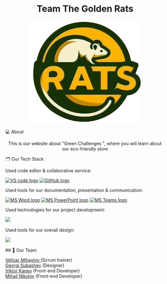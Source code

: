 <h1 align="center">Team The Golden Rats</h1>
<p align="center">
    <img src="images/logo small.png"/>
</p>

 💻 About
<p align="center">This is our website about "Green Challenges ", where you will learn about our eco-friendly store </p>
 
   🗂️ Our Tech Stack

  Used code editor & collaborative service:

  <p align="left">
    <a href="https://code.visualstudio.com/"><img src="https://img.icons8.com/color/344/visual-studio-code-2019.png" alt="VS code logo" width=48px /></a>
    <a href="https://github.com/"><img src="https://img.icons8.com/nolan/344/github.png" alt="GitHub logo" width=52px /></a>
    </p>


Used tools for our documentation, presentation & communication:
<p align="left">
 <a href="https://www.microsoft.com/en-ww/microsoft-365/word"><img src="https://img.icons8.com/color/344/ms-word.png" alt="MS Word logo" width=48px /></a>
 <a href="https://www.microsoft.com/en-ww/microsoft-365/powerpoint"><img src="https://img.icons8.com/color/344/ms-powerpoint.png" alt="MS PowerPoint logo" width=48px /></a>
 <a href="https://www.microsoft.com/en/microsoft-teams/group-chat-software"><img src="https://img.icons8.com/color/344/microsoft-teams.png" alt = "MS Teams logo" width=46px /></a>
 </p>
 
 Used technologies for our project development:
<p>
    <img src="https://banner2.cleanpng.com/20180730/ghy/kisspng-logo-cascading-style-sheets-html5-css3-prags-h-python-stickers-5b5ed2621e52c3.0848753715329408981242.jpg" width=48px />
</p>

 Used tools for our overall design:
 <p>
     <a href="https://www.figma.com/" ><img src="https://upload.wikimedia.org/wikipedia/commons/thumb/3/33/Figma-logo.svg/1667px-Figma-logo.svg.png" width=48px /></a>
 </p>
 ## 🧒 Our Team
 
<a href = "https://github.com/VNMihaylov22">Velizar Mihaylov </a> (Scrum trainer)<br>
<a href = "https://github.com/GNSubashev22">Georgi Subashev</a> (Designer)<br>
<a href = "https://github.com/VBKanev22">Viktor Kanev</a> (Front-end Developer)<br>
<a href = "https://github.com/MANikolov22">Mihail Nikolov</a> (Front-end Developer)<br>
